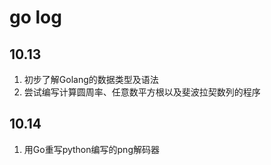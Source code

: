 # go log
## 10.13
1. 初步了解Golang的数据类型及语法
2. 尝试编写计算圆周率、任意数平方根以及斐波拉契数列的程序
## 10.14
1. 用Go重写python编写的png解码器
